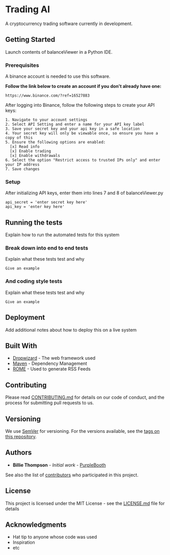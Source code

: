 # Trading AI

A cryptocurrency trading software currently in development.

## Getting Started

Launch contents of balanceViewer in a Python IDE.

### Prerequisites

A binance account is needed to use this software.

<b>Follow the link below to create an account if you don't already have one:</b>

    https://www.binance.com/?ref=16527883
    
 After logging into Binance, follow the following steps to create your API keys:
    
    1. Navigate to your account settings
    2. Select API Setting and enter a name for your API key label
    3. Save your secret key and your api key in a safe location
    4. Your secret key will only be viewable once, so ensure you have a copy of this
    5. Ensure the following options are enabled:
      [x] Read info
      [x] Enable trading
      [x] Enable withdrawals
    6. Select the option "Restrict access to trusted IPs only" and enter your IP address
    7. Save changes

### Setup

After initializing API keys, enter them into lines 7 and 8 of balanceViewer.py

```
api_secret = 'enter secret key here'
api_key = 'enter key here'
```

## Running the tests

Explain how to run the automated tests for this system

### Break down into end to end tests

Explain what these tests test and why

```
Give an example
```

### And coding style tests

Explain what these tests test and why

```
Give an example
```

## Deployment

Add additional notes about how to deploy this on a live system

## Built With

* [Dropwizard](http://www.dropwizard.io/1.0.2/docs/) - The web framework used
* [Maven](https://maven.apache.org/) - Dependency Management
* [ROME](https://rometools.github.io/rome/) - Used to generate RSS Feeds

## Contributing

Please read [CONTRIBUTING.md](https://gist.github.com/PurpleBooth/b24679402957c63ec426) for details on our code of conduct, and the process for submitting pull requests to us.

## Versioning

We use [SemVer](http://semver.org/) for versioning. For the versions available, see the [tags on this repository](https://github.com/your/project/tags). 

## Authors

* **Billie Thompson** - *Initial work* - [PurpleBooth](https://github.com/PurpleBooth)

See also the list of [contributors](https://github.com/your/project/contributors) who participated in this project.

## License

This project is licensed under the MIT License - see the [LICENSE.md](LICENSE.md) file for details

## Acknowledgments

* Hat tip to anyone whose code was used
* Inspiration
* etc

